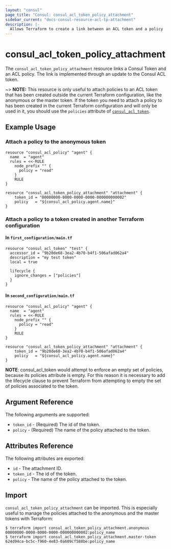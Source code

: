 ```yaml
---
layout: "consul"
page_title: "Consul: consul_acl_token_policy_attachment"
sidebar_current: "docs-consul-resource-acl-tp-attachment"
description: |-
  Allows Terraform to create a link between an ACL token and a policy
---
```


# consul_acl_token_policy_attachment

The `consul_acl_token_policy_attachment` resource links a Consul Token and an ACL
policy. The link is implemented through an update to the Consul ACL token.

~> **NOTE:** This resource is only useful to attach policies to an ACL token
that has been created outside the current Terraform configuration, like the
anonymous or the master token. If the token you need to attach a policy to has
been created in the current Terraform configuration and will only be used in it,
you should use the `policies` attribute of [`consul_acl_token`](/docs/providers/consul/r/acl_token.html).

## Example Usage

### Attach a policy to the anonymous token

```hcl
resource "consul_acl_policy" "agent" {
  name  = "agent"
  rules = <<-RULE
    node_prefix "" {
      policy = "read"
    }
    RULE
}

resource "consul_acl_token_policy_attachment" "attachment" {
    token_id = "00000000-0000-0000-0000-000000000002"
    policy   = "${consul_acl_policy.agent.name}"
}
```

### Attach a policy to a token created in another Terraform configuration

#### In `first_configuration/main.tf`

```hcl
resource "consul_acl_token" "test" {
  accessor_id = "9b20de68-3ea2-4b70-b4f1-506afad062a4"
  description = "my test token"
  local = true

  lifecycle {
    ignore_changes = ["policies"]
  }
}
```

#### In `second_configuration/main.tf`

```hcl
resource "consul_acl_policy" "agent" {
  name  = "agent"
  rules = <<-RULE
    node_prefix "" {
      policy = "read"
    }
    RULE
}

resource "consul_acl_token_policy_attachment" "attachment" {
    token_id = "9b20de68-3ea2-4b70-b4f1-506afad062a4"
    policy   = "${consul_acl_policy.agent.name}"
}
```
**NOTE**: consul_acl_token would attempt to enforce an empty set of policies,
because its policies attribute is empty. For this reason it is necessary to add
the lifecycle clause to prevent Terraform from attempting to empty the set of
policies associated to the token.

## Argument Reference

The following arguments are supported:

* `token_id` - (Required) The id of the token.
* `policy` - (Required) The name of the policy attached to the token.

## Attributes Reference

The following attributes are exported:

* `id` - The attachment ID.
* `token_id` - The id of the token.
* `policy` - The name of the policy attached to the token.


## Import

`consul_acl_token_policy_attachment` can be imported. This is especially useful to manage the
policies attached to the anonymous and the master tokens with Terraform:

```
$ terraform import consul_acl_token_policy_attachment.anonymous 00000000-0000-0000-0000-000000000002:policy_name
$ terraform import consul_acl_token_policy_attachment.master-token 624d94ca-bc5c-f960-4e83-0a609cf588be:policy_name
```
